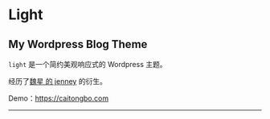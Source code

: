﻿# Light

## My Wordpress Blog Theme

`light` 是一个简约美观响应式的 Wordpress 主题。

经历了[魏星 的 jenney](https://www.wpmee.com/theme/jenney.html) 的衍生。

Demo：https://caitongbo.com

---
